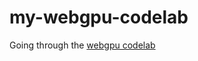 # my-webgpu-codelab
Going through the [webgpu codelab](https://codelabs.developers.google.com/your-first-webgpu-app#0)

